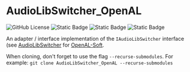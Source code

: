 # AudioLibSwitcher_OpenAL

![GitHub License](https://img.shields.io/github/license/razterizer/AudioLibSwitcher_OpenAL?color=blue)
![Static Badge](https://img.shields.io/badge/linkage-header_only-yellow)
![Static Badge](https://img.shields.io/badge/3rdparty_linkage-static/dynamic-yellow)
![Static Badge](https://img.shields.io/badge/C%2B%2B-20-yellow)

An adapter / interface implementation of the `IAudioLibSwitcher` interface (see [AudioLibSwitcher](https://github.com/razterizer/AudioLibSwitcher) for [OpenAL-Soft](https://github.com/kcat/openal-soft).

When cloning, don't forget to use the flag `--recurse-submodules`. For example: `git clone AudioLibSwitcher_OpenAL --recurse-submodules`
